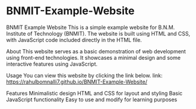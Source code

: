 # BNMIT-Example-Website

BNMIT Example Website
This is a simple example website for B.N.M. Institute of Technology (BNMIT). The website is built using HTML and CSS, with JavaScript code included directly in the HTML file.

About
This website serves as a basic demonstration of web development using front-end technologies. It showcases a minimal design and some interactive features using JavaScript.

Usage
You can view this website by clicking the link below.
link: https://rahulbomnalli7.github.io/BNMIT-Example-Website/

Features
Minimalistic design
HTML and CSS for layout and styling
Basic JavaScript functionality
Easy to use and modify for learning purposes


